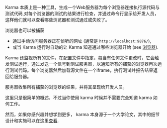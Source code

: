 Karma 本质上是一种工具，生成一个Web服务器为每个浏览器连接执行源代码与测试代码,对每个浏览器的测试的结果进行检查，并通过命令行显示给开发人员，这样他们就可以查看哪些浏览器和测试通过或失败了。

浏览器也可以被捕获
- 通过手动访问服务器正在侦听的网址 (通常是 `http://localhost:9876/`),
- 或当 Karma 运行时自动的让 Karma 知道通过哪些浏览器开始 (see [浏览器]).

Karma 还监视所有的文件，在配置文件中指定，每当有任何文件更改时，它会触发测试运行，通过发送一个信号到测试服务器，以通知所有的捕获的浏览器再次运行测试代码。每个浏览器然后加载源文件在一个iframe，执行测试并报告结果返回给服务器。

服务器收集所有捕获的浏览器的结果，并将其呈现给开发人员。

这里只是很简单的概述，不过当你使用 karma 时候并不需要完全知道 karma 如何工作。

然而，如果你感兴趣并想学到更多， karma 本身源于一个大学论文，其中的细节设计和实施可以在这里[查看].

[查看]: https://github.com/karma-runner/karma/raw/master/thesis.pdf
[浏览器]: ../config/browsers.html
